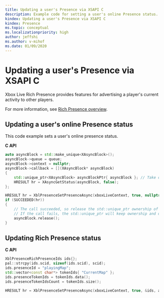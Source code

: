 ```yaml
---
title: Updating a user's Presence via XSAPI C
description: Example code for setting a user's online Presence status.
kindex: Updating a user's Presence via XSAPI C
kindex: Presence
ms.topic: conceptual
ms.localizationpriority: high
author: jeffshi
ms.author: v-mihof
ms.date: 01/09/2020
---
```



# Updating a user's Presence via XSAPI C

Xbox Live Rich Presence provides features for advertising a player's current activity to other players.

For more information, see [Rich Presence overview](../live-presence-overview.md).


## Updating a user's online Presence status

This code example sets a user's online presence status.

**C API**
<!--  XblPresenceSetPresenceAsync_C.md -->
```cpp
auto asyncBlock = std::make_unique<XAsyncBlock>();
asyncBlock->queue = queue;
asyncBlock->context = nullptr;
asyncBlock->callback = [](XAsyncBlock* asyncBlock)
{
    std::unique_ptr<XAsyncBlock> asyncBlockPtr{ asyncBlock }; // Take over ownership of the XAsyncBlock*
    HRESULT hr = XAsyncGetStatus(asyncBlock, false);
};

HRESULT hr = XblPresenceSetPresenceAsync(xboxLiveContext, true, nullptr, asyncBlock.get());
if (SUCCEEDED(hr))
{
    // The call succeeded, so release the std::unique_ptr ownership of XAsyncBlock* since the callback will take over ownership.
    // If the call fails, the std::unique_ptr will keep ownership and delete the XAsyncBlock*
    asyncBlock.release();
}
```

<!--**Reference**
* [XAsyncBlock](xasyncblock.md)
* [XAsyncGetStatus](xasyncgetstatus.md)
* [XblPresenceSetPresenceAsync](xblpresencesetpresenceasync.md)-->


<!-- ### Updating basic Presence status -->

<!-- **C API** -->
<!--  _C.md -->
<!-- ```cpp -->
<!-- This is the example above -->
<!-- ``` -->

<!-- **Reference** -->


## Updating Rich Presence status

**C API**
<!--  _C.md -->
```cpp
XblPresenceRichPresenceIds ids{};
pal::strcpy(ids.scid, sizeof(ids.scid), scid);
ids.presenceId = "playingMap";
std::vector<const char*> tokenIds{ "CurrentMap" };
ids.presenceTokenIds = tokenIds.data();
ids.presenceTokenIdsCount = tokenIds.size();

HRESULT hr = XblPresenceSetPresenceAsync(xboxLiveContext, true, &ids, asyncBlock.get());
```

<!--**Reference**
* [XblPresenceRichPresenceIds](xblpresencerichpresenceids.md)
* [XblPresenceSetPresenceAsync](xblpresencesetpresenceasync.md)-->
